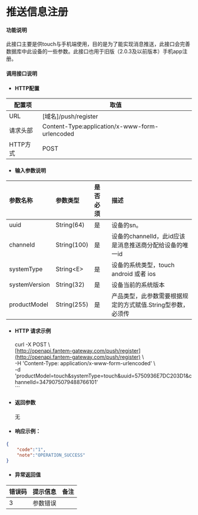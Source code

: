 # 推送信息注册

#### 功能说明

此接口主要是供touch与手机端使用，目的是为了能实现消息推送，此接口会完善数据库中此设备的一些参数。此接口也用于旧版（2.0.3及以前版本）手机app注册。

#### 调用接口说明

* #### HTTP配置

| 配置项 | 取值 |
| --- | --- |
| URL | \[域名\]/push/register |
| 请求头部 | Content-Type:application/x-www-form-urlencoded |
| HTTP方式 | POST |

* #### 输入参数说明

| 参数名称 | 参数类型 | 是否必须 | 描述 |
| :--- | :--- | :--- | :--- |
| uuid | String\(64\) | 是 | 设备的sn。 |
| channeId | String\(100\) | 是 | 设备的channelId，此id应该是消息推送商分配给设备的唯一id |
| systemType | String&lt;E&gt; | 是 | 设备的系统类型，touch android 或者 ios |
| systemVersion | String\(32\) | 是 | 设备当前的系统版本 |
| productModel | String\(255\) | 是 | 产品类型，此参数需要根据规定的方式赋值.String型参数，必须传 |

* #### HTTP 请求示例

  curl -X POST \  
  [http://openapi.fantem-gateway.com/push/register](http://openapi.fantem-gateway.com/push/register) \  
  -H 'Content-Type: application/x-www-form-urlencoded' \  
  -d 'productModel=touch&systemType=touch&uuid=5750936E7DC203D1&channelId=3479075079488766101'  
  \`\`\`

* #### 返回参数

  无

* #### 响应示例：

```json
{
    "code":"1",
    "note":"OPERATION_SUCCESS"
}
```

* #### 异常返回值

| 错误码 | 提示信息 | 备注 |
| :--- | :--- | :--- |
| 3 | 参数错误 |  |



